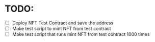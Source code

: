 # TODO:
- [ ] Deploy NFT Test Contract and save the address
- [ ] Make test script to mint NFT from test contract
- [ ] Make test script that runs mint NFT from test contract 1000 times